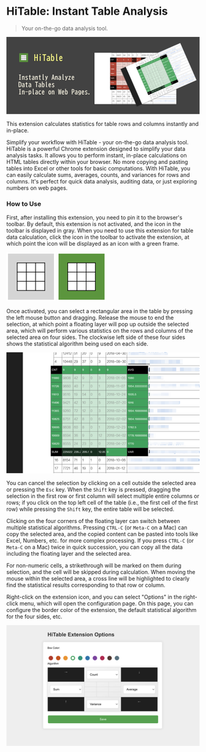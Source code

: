HiTable: Instant Table Analysis
===

> Your on-the-go data analysis tool.

![](docs/assets/20240424154256-2fx8q.png)

This extension calculates statistics for table rows and columns instantly and in-place.

Simplify your workflow with HiTable - your on-the-go data analysis tool.
HiTable is a powerful Chrome extension designed to simplify your data analysis tasks. It allows you to perform instant, in-place calculations on HTML tables directly within your browser. No more copying and pasting tables into Excel or other tools for basic computations. With HiTable, you can easily calculate sums, averages, counts, and variances for rows and columns. It's perfect for quick data analysis, auditing data, or just exploring numbers on web pages. 

### How to Use

First, after installing this extension, you need to pin it to the browser's toolbar. By default, this extension is not activated, and the icon in the toolbar is displayed in gray. When you need to use this extension for table data calculation, click the icon in the toolbar to activate the extension, at which point the icon will be displayed as an icon with a green frame.

![](src/assets/inactive.png)
![](src/assets/active.png)

Once activated, you can select a rectangular area in the table by pressing the left mouse button and dragging. Release the mouse to end the selection, at which point a floating layer will pop up outside the selected area, which will perform various statistics on the rows and columns of the selected area on four sides. The clockwise left side of these four sides shows the statistical algorithm being used on each side.

![](docs/assets/20240418222818-r2al4.png)

You can cancel the selection by clicking on a cell outside the selected area or pressing the `Esc` key. When the `Shift` key is pressed, dragging the selection in the first row or first column will select multiple entire columns or rows; if you click on the top left cell of the table (i.e., the first cell of the first row) while pressing the `Shift` key, the entire table will be selected.

Clicking on the four corners of the floating layer can switch between multiple statistical algorithms. Pressing `CTRL-C` (or `Meta-C` on a Mac) can copy the selected area, and the copied content can be pasted into tools like Excel, Numbers, etc. for more complex processing. If you press `CTRL-C` (or `Meta-C` on a Mac) twice in quick succession, you can copy all the data including the floating layer and the selected area.

For non-numeric cells, a strikethrough will be marked on them during selection, and the cell will be skipped during calculation. When moving the mouse within the selected area, a cross line will be highlighted to clearly find the statistical results corresponding to that row or column.

Right-click on the extension icon, and you can select "Options" in the right-click menu, which will open the configuration page. On this page, you can configure the border color of the extension, the default statistical algorithm for the four sides, etc.

![](docs/assets/20240418222115-3fdl4.png)